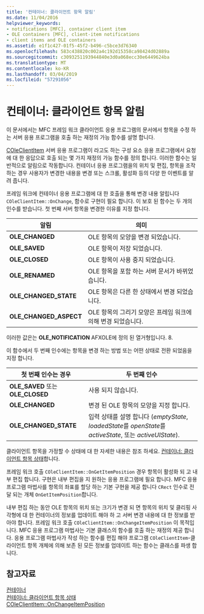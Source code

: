 ```yaml
---
title: '컨테이너: 클라이언트 항목 알림'
ms.date: 11/04/2016
helpviewer_keywords:
- notifications [MFC], container client item
- OLE containers [MFC], client-item notifications
- client items and OLE containers
ms.assetid: e1f1c427-01f5-45f2-b496-c5bce3d76340
ms.openlocfilehash: 583c438820c002a4c192d15358ca98424d02889a
ms.sourcegitcommit: c3093251193944840e3d0a068ecc30e6449624ba
ms.translationtype: MT
ms.contentlocale: ko-KR
ms.lasthandoff: 03/04/2019
ms.locfileid: "57291056"
---
```

# <a name="containers-client-item-notifications"></a>컨테이너: 클라이언트 항목 알림

이 문서에서는 MFC 프레임 워크 클라이언트 응용 프로그램의 문서에서 항목을 수정 하는 서버 응용 프로그램을 호출 하는 재정의 가능 함수를 설명 합니다.

[COleClientItem](../mfc/reference/coleclientitem-class.md) 서버 응용 프로그램이 라고도 하는 구성 요소 응용 프로그램에서 요청에 대 한 응답으로 호출 되는 몇 가지 재정의 가능 함수를 정의 합니다. 이러한 함수는 일반적으로 알림으로 작동합니다. 컨테이너 응용 프로그램을의 위치 및 편집, 항목을 조작 하는 경우 사용자가 변경한 내용을 변경 또는 스크롤, 활성화 등의 다양 한 이벤트를 알려 줍니다.

프레임 워크에 컨테이너 응용 프로그램에 대 한 호출을 통해 변경 내용 알립니다 `COleClientItem::OnChange`, 함수로 구현이 필요 합니다. 이 보호 된 함수는 두 개의 인수를 받습니다. 첫 번째 서버 항목을 변경한 이유를 지정 합니다.

|알림|의미|
|------------------|-------------|
|**OLE_CHANGED**|OLE 항목의 모양을 변경 되었습니다.|
|**OLE_SAVED**|OLE 항목이 저장 되었습니다.|
|**OLE_CLOSED**|OLE 항목이 사용 중지 되었습니다.|
|**OLE_RENAMED**|OLE 항목을 포함 하는 서버 문서가 바뀌었습니다.|
|**OLE_CHANGED_STATE**|OLE 항목은 다른 한 상태에서 변경 되었습니다.|
|**OLE_CHANGED_ASPECT**|OLE 항목의 그리기 모양은 프레임 워크에 의해 변경 되었습니다.|

이러한 값은는 **OLE_NOTIFICATION** AFXOLE에 정의 된 열거형입니다. 8.

이 함수에서 두 번째 인수에는 항목을 변경 하는 방법 또는 어떤 상태로 전환 되었음을 지정 합니다.

|첫 번째 인수는 경우|두 번째 인수|
|----------------------------|---------------------|
|**OLE_SAVED** 또는 **OLE_CLOSED**|사용 되지 않습니다.|
|**OLE_CHANGED**|변경 된 OLE 항목의 모양을 지정 합니다.|
|**OLE_CHANGED_STATE**|입력 상태를 설명 합니다 (*emptyState*, *loadedState*를 *openState*를 *activeState*, 또는  *activeUIState*).|

클라이언트 항목을 가정할 수 상태에 대 한 자세한 내용은 참조 하세요. [컨테이너: 클라이언트 항목 상태](../mfc/containers-client-item-states.md)합니다.

프레임 워크 호출 `COleClientItem::OnGetItemPosition` 경우 항목이 활성화 되 고 내부 편집 합니다. 구현은 내부 편집을 지 원하는 응용 프로그램에 필요 합니다. MFC 응용 프로그램 마법사를 항목의 좌표를 할당 하는 기본 구현을 제공 합니다 `CRect` 인수로 전달 되는 개체 `OnGetItemPosition`합니다.

내부 편집 하는 동안 OLE 항목의 위치 또는 크기가 변경 되 면 항목의 위치 및 클리핑 사각형에 대 한 컨테이너의 정보를 업데이트 해야 하 고 서버 변경 내용에 대 한 정보를 받아야 합니다. 프레임 워크 호출 `COleClientItem::OnChangeItemPosition` 이 목적입니다. MFC 응용 프로그램 마법사는 기본 클래스의 함수를 호출 하는 재정의 제공 합니다. 응용 프로그램 마법사가 작성 하는 함수를 편집 해야 프로그램 `COleClientItem`-클라이언트 항목 개체에 의해 보존 된 모든 정보를 업데이트 하는 함수는 클래스를 파생 합니다.

## <a name="see-also"></a>참고자료

[컨테이너](../mfc/containers.md)<br/>
[컨테이너: 클라이언트 항목 상태](../mfc/containers-client-item-states.md)<br/>
[COleClientItem::OnChangeItemPosition](../mfc/reference/coleclientitem-class.md#onchangeitemposition)
